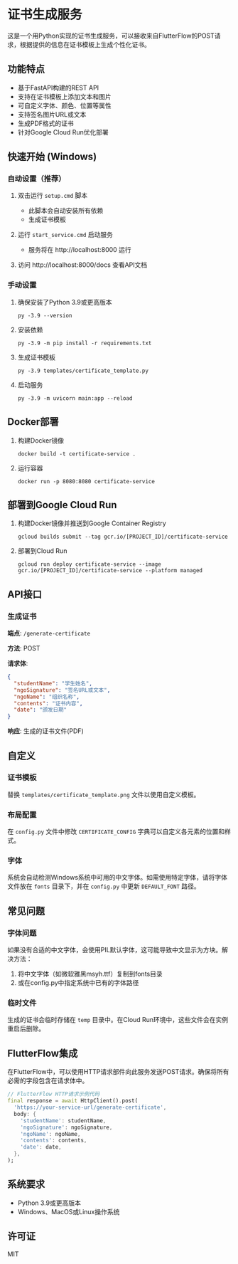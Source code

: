 # 证书生成服务

这是一个用Python实现的证书生成服务，可以接收来自FlutterFlow的POST请求，根据提供的信息在证书模板上生成个性化证书。

## 功能特点

- 基于FastAPI构建的REST API
- 支持在证书模板上添加文本和图片
- 可自定义字体、颜色、位置等属性
- 支持签名图片URL或文本
- 生成PDF格式的证书
- 针对Google Cloud Run优化部署

## 快速开始 (Windows)

### 自动设置（推荐）

1. 双击运行 `setup.cmd` 脚本
   - 此脚本会自动安装所有依赖
   - 生成证书模板

2. 运行 `start_service.cmd` 启动服务
   - 服务将在 http://localhost:8000 运行

3. 访问 http://localhost:8000/docs 查看API文档

### 手动设置

1. 确保安装了Python 3.9或更高版本
   ```
   py -3.9 --version
   ```

2. 安装依赖
   ```
   py -3.9 -m pip install -r requirements.txt
   ```

3. 生成证书模板
   ```
   py -3.9 templates/certificate_template.py
   ```

4. 启动服务
   ```
   py -3.9 -m uvicorn main:app --reload
   ```

## Docker部署

1. 构建Docker镜像
   ```
   docker build -t certificate-service .
   ```

2. 运行容器
   ```
   docker run -p 8080:8080 certificate-service
   ```

## 部署到Google Cloud Run

1. 构建Docker镜像并推送到Google Container Registry
   ```
   gcloud builds submit --tag gcr.io/[PROJECT_ID]/certificate-service
   ```

2. 部署到Cloud Run
   ```
   gcloud run deploy certificate-service --image gcr.io/[PROJECT_ID]/certificate-service --platform managed
   ```

## API接口

### 生成证书

**端点**: `/generate-certificate`

**方法**: POST

**请求体**:
```json
{
  "studentName": "学生姓名",
  "ngoSignature": "签名URL或文本",
  "ngoName": "组织名称",
  "contents": "证书内容",
  "date": "颁发日期"
}
```

**响应**: 生成的证书文件(PDF)

## 自定义

### 证书模板

替换 `templates/certificate_template.png` 文件以使用自定义模板。

### 布局配置

在 `config.py` 文件中修改 `CERTIFICATE_CONFIG` 字典可以自定义各元素的位置和样式。

### 字体

系统会自动检测Windows系统中可用的中文字体。如需使用特定字体，请将字体文件放在 `fonts` 目录下，并在 `config.py` 中更新 `DEFAULT_FONT` 路径。

## 常见问题

### 字体问题

如果没有合适的中文字体，会使用PIL默认字体，这可能导致中文显示为方块。解决方法：
1. 将中文字体（如微软雅黑msyh.ttf）复制到fonts目录
2. 或在config.py中指定系统中已有的字体路径

### 临时文件

生成的证书会临时存储在 `temp` 目录中。在Cloud Run环境中，这些文件会在实例重启后删除。

## FlutterFlow集成

在FlutterFlow中，可以使用HTTP请求部件向此服务发送POST请求。确保将所有必需的字段包含在请求体中。

```dart
// FlutterFlow HTTP请求示例代码
final response = await HttpClient().post(
  'https://your-service-url/generate-certificate',
  body: {
    'studentName': studentName,
    'ngoSignature': ngoSignature,
    'ngoName': ngoName,
    'contents': contents,
    'date': date,
  },
);
```

## 系统要求

- Python 3.9或更高版本
- Windows、MacOS或Linux操作系统

## 许可证

MIT 